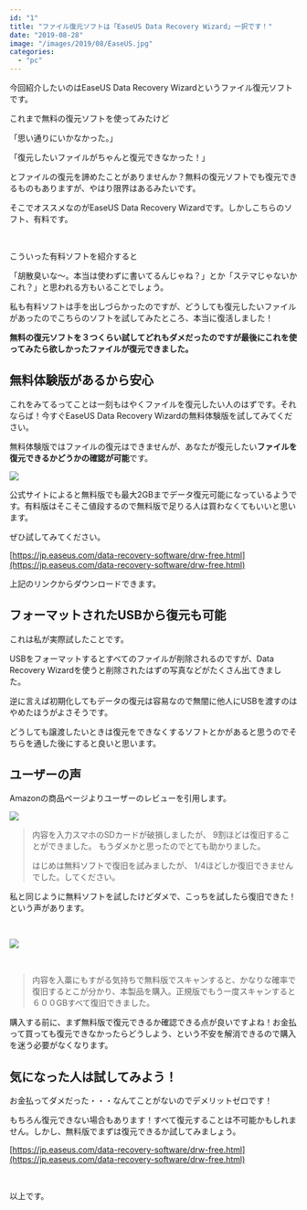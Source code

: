 ```yaml
---
id: "1"
title: "ファイル復元ソフトは「EaseUS Data Recovery Wizard」一択です！"
date: "2019-08-28"
image: "/images/2019/08/EaseUS.jpg"
categories: 
  - "pc"
---
```


今回紹介したいのはEaseUS Data Recovery Wizardというファイル復元ソフトです。

これまで無料の復元ソフトを使ってみたけど

「思い通りにいかなかった。」

「復元したいファイルがちゃんと復元できなかった！」

とファイルの復元を諦めたことがありませんか？無料の復元ソフトでも復元できるものもありますが、やはり限界はあるみたいです。

そこでオススメなのがEaseUS Data Recovery Wizardです。しかしこちらのソフト、有料です。

 

こういった有料ソフトを紹介すると

「胡散臭いな～。本当は使わずに書いてるんじゃね？」とか「ステマじゃないかこれ？」と思われる方もいることでしょう。

私も有料ソフトは手を出しづらかったのですが、どうしても復元したいファイルがあったのでこちらのソフトを試してみたところ、本当に復活しました！

**無料の復元ソフトを３つくらい試してどれもダメだったのですが最後にこれを使ってみたら欲しかったファイルが復元できました。**

## 無料体験版があるから安心

これをみてるってことは一刻もはやくファイルを復元したい人のはずです。それならば！今すぐEaseUS Data Recovery Wizardの無料体験版を試してみてください。

無料体験版ではファイルの復元はできませんが、あなたが復元したい**ファイルを復元できるかどうかの確認が可能**です。

![](../../assets/images/2019/08/easewiz2.png)

公式サイトによると無料版でも最大2GBまでデータ復元可能になっているようです。有料版はそこそこ値段するので無料版で足りる人は買わなくてもいいと思います。

ぜひ試してみてください。

[https://jp.easeus.com/data-recovery-software/drw-free.html](https://jp.easeus.com/data-recovery-software/drw-free.html)

上記のリンクからダウンロードできます。

## フォーマットされたUSBから復元も可能

これは私が実際試したことです。

USBをフォーマットするとすべてのファイルが削除されるのですが、Data Recovery Wizardを使うと削除されたはずの写真などがたくさん出てきました。

逆に言えば初期化してもデータの復元は容易なので無闇に他人にUSBを渡すのはやめたほうがよさそうです。

どうしても譲渡したいときは復元をできなくするソフトとかがあると思うのでそちらを通した後にすると良いと思います。

## ユーザーの声

Amazonの商品ページよりユーザーのレビューを引用します。

![](https://tialight.com/wp-content/themes/cocoon-master/images/man.png)

> 内容を入力スマホのSDカードが破損しましたが、 9割ほどは復旧することができました。 もうダメかと思ったのでとても助かりました。
> 
> はじめは無料ソフトで復旧を試みましたが、 1/4ほどしか復旧できませんでした。してください。

私と同じように無料ソフトを試したけどダメで、こっちを試したら復旧できた！という声があります。

 

![](https://tialight.com/wp-content/themes/cocoon-master/images/woman.png)

 

> 内容を入藁にもすがる気持ちで無料版でスキャンすると、かなりな確率で復旧するとこが分かり、本製品を購入。正規版でもう一度スキャンすると６００GBすべて復旧できました。

購入する前に、まず無料版で復元できるか確認できる点が良いですよね！お金払って買っても復元できなかったらどうしよう、という不安を解消できるので購入を迷う必要がなくなります。

## 気になった人は試してみよう！

お金払ってダメだった・・・なんてことがないのでデメリットゼロです！

もちろん復元できない場合もあります！すべて復元することは不可能かもしれません。しかし、無料版でまずは復元できるか試してみましょう。

[https://jp.easeus.com/data-recovery-software/drw-free.html](https://jp.easeus.com/data-recovery-software/drw-free.html)

 

以上です。
